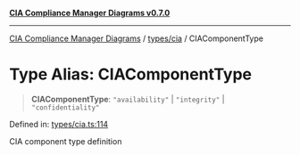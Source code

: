 [**CIA Compliance Manager Diagrams v0.7.0**](../../../README.md)

***

[CIA Compliance Manager Diagrams](../../../modules.md) / [types/cia](../README.md) / CIAComponentType

# Type Alias: CIAComponentType

> **CIAComponentType**: `"availability"` \| `"integrity"` \| `"confidentiality"`

Defined in: [types/cia.ts:114](https://github.com/Hack23/cia-compliance-manager/blob/5a46a25cd2e09ba091444827f045b3618a447654/src/types/cia.ts#L114)

CIA component type definition
